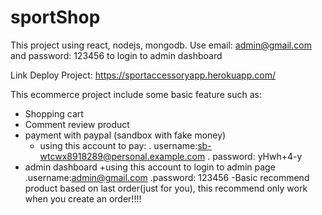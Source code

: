 # sportShop
This project using react, nodejs, mongodb. Use email: admin@gmail.com and password: 123456 to login to admin dashboard

Link Deploy Project:  https://sportaccessoryapp.herokuapp.com/

This ecommerce project include some basic feature such as:
- Shopping cart
- Comment review product
- payment with paypal (sandbox with fake money)
  + using this account to pay:
   . username:sb-wtcwx8918289@personal.example.com
   . password: yHwh+4-y
- admin dashboard
  +using this account to login to admin page
    .username:admin@gmail.com
    .password: 123456
-Basic recommend product based on last order(just for you), this recommend only work when you create an order!!!!
